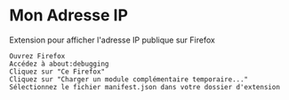 # Mon Adresse IP

Extension pour afficher l'adresse IP publique sur Firefox

    Ouvrez Firefox
    Accédez à about:debugging
    Cliquez sur "Ce Firefox"
    Cliquez sur "Charger un module complémentaire temporaire..."
    Sélectionnez le fichier manifest.json dans votre dossier d'extension
